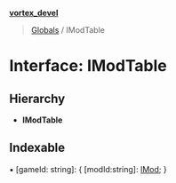 **[vortex_devel](../README.md)**

> [Globals](../globals.md) / IModTable

# Interface: IModTable

## Hierarchy

* **IModTable**

## Indexable

▪ [gameId: string]: { [modId:string]: [IMod](imod.md);  }
